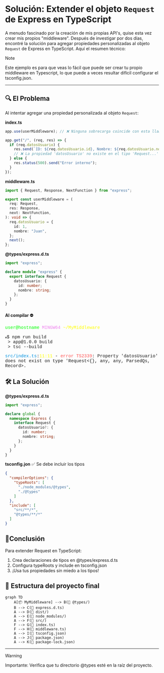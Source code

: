 # Solución: Extender el objeto `Request` de Express en TypeScript

A menudo fascinado por la creación de mis propias API's, quise esta vez crear mis propios "middleware". Después de investigar por dos días, encontré la solución para agregar propiedades personalizadas al objeto `Request` de Express en TypeScript. Aquí el resumen técnico:

> [!NOTE]
> Este ejemplo es para que veas lo fácil que puede ser crear tu propio middleware en Typescript, lo que puede a veces resultar difícil configurar el tsconfig.json.

---

## 🔍 El Problema
Al intentar agregar una propiedad personalizada al objeto `Request`:

<strong>index.ts</strong>
```typescript
app.use(userMiddleware); // ❌ Ninguna sobrecarga coincide con esta llamada.

app.get("/", (req, res) => {
  if (req.datosUsuario) {
    res.send(`ID: ${req.datosUsuario.id}, Nombre: ${req.datosUsuario.nombre}`);
    // ❌ La propiedad 'datosUsuario' no existe en el tipo 'Request...'
  } else {
    res.status(500).send("Error interno");
  }
});
```

<strong>middleware.ts</strong>
```typescript
import { Request, Response, NextFunction } from "express";

export const userMiddleware = (
  req: Request,
  res: Response,
  next: NextFunction,
): void => {
  req.datosUsuario = {
    id: 1,
    nombre: "Juan",
  };
  next();
};
```

<strong>@types/express.d.ts</strong>
```typescript
import "express";

declare module "express" {
  export interface Request {
    datosUsuario: {
      id: number;
      nombre: string;
    };
  }
}
```

#### Al compilar ⛔
<section style="font: .9rem 'Courier', sans-serif">
<p>
<span style="color:#00ff00">user@hostname</span> <span style="color:violet">MINGW64</span> <span style="color:#ffff00">~/MyMiddleware</span><br />
</p>
<p>
<span style="font-size:.5em">❌</span>$ npm run build<br />
&nbsp;> app@1.0.0 build<br />
&nbsp;> tsc --build
</p>
<p>
<span style="color:#0090de">src/index.ts</span>:<span style="color:#ffff00">11:11</span> - <span style="color:#ff5555">error TS2339</span>: Property 'datosUsuario' does not exist on type 'Request<{}, any, any, ParsedQs, Record<string, any>>.
</p>
</section>

## 🛠️ La Solución
<strong>@types/express.d.ts</strong>
```typescript
import "express";

declare global {
  namespace Express {
    interface Request {
      datosUsuario?: {
        id: number;
        nombre: string;
      };
    }
  }
}
```

<strong>tsconfig.jon</strong>
✅ Se debe incluir los tipos
```JSON
{
  "compilerOptions": {
    "typeRoots": [
      "./node_modules/@types",
      "./@types"
    ]
  },
  "include": [
    "src/**/*",
    "@types/**/*"
  ]
}
```

## 🛟Conclusión
Para extender Request en TypeScript:

1. Crea declaraciones de tipos en @types/express.d.ts
2. Configura typeRoots y include en tsconfig.json
3. ¡Usa tus propiedades sin miedo a los tipos!

## 🧬 Estructura del proyecto final
```mermaid
graph TD
    A[📦 MyMiddleware] --> B(📂 @types/)
    B --> C(📄 express.d.ts)
    A --> D(📂 dist/)
    A --> E(📂 node_modules/)
    A --> F(📂 src/)
    F --> G(📄 index.ts)
    F --> H(📄 middleware.ts)
    A --> I(📄 tsconfig.json)
    A --> J(📄 package.json)
    A --> K(📄 package-lock.json)
```

---

> [!WARNING]
> Importante: Verifica que tu directorio @types esté en la raíz del proyecto.
